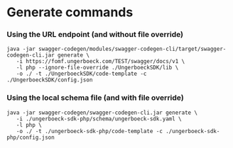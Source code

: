 # Generate commands

### Using the URL endpoint (and without file override)

```
java -jar swagger-codegen/modules/swagger-codegen-cli/target/swagger-codegen-cli.jar generate \
   -i https://fomf.ungerboeck.com/TEST/swagger/docs/v1 \
   -l php --ignore-file-override ./UngerboeckSDK/lib \
   -o ./ -t ./UngerboeckSDK/code-template -c ./UngerboeckSDK/config.json
```

### Using the local schema file (and with file override)

```
java -jar swagger-codegen/swagger-codegen-cli.jar generate \
   -i ./ungerboeck-sdk-php/schema/ungerboeck-sdk.yaml \
   -l php \
   -o ./ -t ./ungerboeck-sdk-php/code-template -c ./ungerboeck-sdk-php/config.json
```
